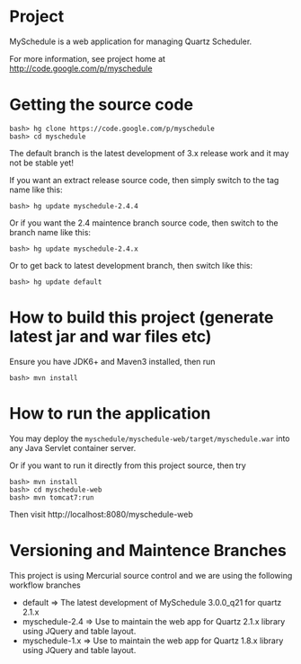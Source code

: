 # Project

MySchedule is a web application for managing Quartz Scheduler.

For more information, see project home at http://code.google.com/p/myschedule


# Getting the source code

	bash> hg clone https://code.google.com/p/myschedule
	bash> cd myschedule

The default branch is the latest development of 3.x release work and it may not be stable yet!

If you want an extract release source code, then simply switch to the tag name like this:

	bash> hg update myschedule-2.4.4

Or if you want the 2.4 maintence branch source code, then switch to the branch name like this:

	bash> hg update myschedule-2.4.x

Or to get back to latest development branch, then switch like this:

	bash> hg update default
	

# How to build this project (generate latest jar and war files etc)

Ensure you have JDK6+ and Maven3 installed, then run

	bash> mvn install


# How to run the application

You may deploy the `myschedule/myschedule-web/target/myschedule.war` into any Java Servlet container server.

Or if you want to run it directly from this project source, then try

	bash> mvn install
	bash> cd myschedule-web
	bash> mvn tomcat7:run

Then visit http://localhost:8080/myschedule-web


# Versioning and Maintence Branches

This project is using Mercurial source control and we are using the following workflow branches

* default => The latest development of MySchedule 3.0.0_q21 for quartz 2.1.x
* myschedule-2.4 => Use to maintain the web app for Quartz 2.1.x library using JQuery and table layout.
* myschedule-1.x => Use to maintain the web app for Quartz 1.8.x library using JQuery and table layout.
